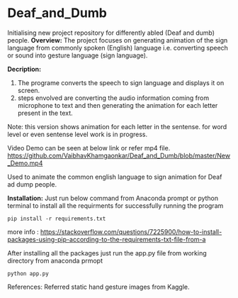 # Deaf_and_Dumb
Initialising new project repository for differently abled (Deaf and dumb) people.
**Overview:**
The project focuses on generating animation of the sign language from commonly spoken (English) language i.e. converting speech or sound into gesture language (sign language).

**Decription:**
1. The programe converts the speech to sign language and displays it on screen. 
2. steps envolved are converting the audio information coming from microphone to text and then generating the animation for each letter present in the text.

Note: this version shows animation for each letter in the sentense. for word level or even sentense level work is in progress.

Video Demo can be seen at below link or refer mp4 file.
https://github.com/VaibhavKhamgaonkar/Deaf_and_Dumb/blob/master/New_Demo.mp4


Used to animate the common english language to sign animation for Deaf ad dump people.

**Installation:** 
Just run below command from Anaconda prompt or python terminal to install all the requirments for successfully running the program

``` pip install -r requirements.txt ```

more info : 
https://stackoverflow.com/questions/7225900/how-to-install-packages-using-pip-according-to-the-requirements-txt-file-from-a

After installing all the packages just run the app.py file from working directory from anaconda prmopt

``` python app.py ```



References:
Referred static hand gesture images from Kaggle.


